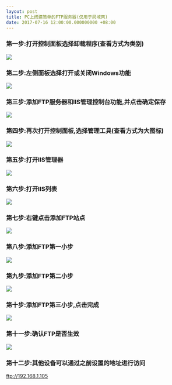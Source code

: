 ```yaml
---
layout: post
title: PC上搭建简单的FTP服务器(仅用于局域网)
date: 2017-07-16 12:00:00.000000000 +08:00
---
```

### 第一步:打开控制面板选择卸载程序(查看方式为类别)
![](http://om2bks7xs.bkt.clouddn.com/2017-07-16-PC-FTP-ControlPanel.png.png)
### 第二步:左侧面板选择打开或关闭Windows功能
![](http://om2bks7xs.bkt.clouddn.com/2017-07-16-PC-FTP-OpenFunction.png.png)
### 第三步:添加FTP服务器和IIS管理控制台功能,并点击确定保存
![](http://om2bks7xs.bkt.clouddn.com/2017-07-16-PC-FTP-OpenFunctionList.png.png)
### 第四步:再次打开控制面板,选择管理工具(查看方式为大图标)
![](http://om2bks7xs.bkt.clouddn.com/2017-07-16-PC-FTP-ManageTool.png.png)
### 第五步:打开IIS管理器
![](http://om2bks7xs.bkt.clouddn.com/2017-07-16-PC-FTP-IIS.png.png)
### 第六步:打开IIS列表
![](http://om2bks7xs.bkt.clouddn.com/2017-07-16-PC-FTP-IISList.png.png)
### 第七步:右键点击添加FTP站点
![](http://om2bks7xs.bkt.clouddn.com/2017-07-16-PC-FTP-AddFTP.png.png)
### 第八步:添加FTP第一小步
![](http://om2bks7xs.bkt.clouddn.com/2017-07-16-PC-FTP-AddFTPStep1.png.png)
### 第九步:添加FTP第二小步
![](http://om2bks7xs.bkt.clouddn.com/2017-07-16-PC-FTP-AddFTPStep2.png.png)
### 第十步:添加FTP第三小步,点击完成
![](http://om2bks7xs.bkt.clouddn.com/2017-07-16-PC-FTP-AddFTPStep3.png.png)
### 第十一步:确认FTP是否生效
![](http://om2bks7xs.bkt.clouddn.com/2017-07-16-PC-FTP-AddFTPConfirm.png.png)
### 第十二步:其他设备可以通过之前设置的地址进行访问
ftp://192.168.1.105


